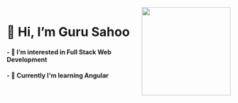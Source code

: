 <img align='right' src='https://challengepost-s3-challengepost.netdna-ssl.com/photos/production/software_photos/000/456/275/datas/original.gif' width='200'>
<h1>👋 Hi, I’m Guru Sahoo</h1>
<h4>- 👀 I’m interested in Full Stack Web Development</h4>
<h4>- 🌱 Currently I'm learning Angular</h4>

<!---
guru-sahoo-dev/guru-sahoo-dev is a ✨ special ✨ repository because its `README.md` (this file) appears on your GitHub profile.
You can click the Preview link to take a look at your changes.
--->
